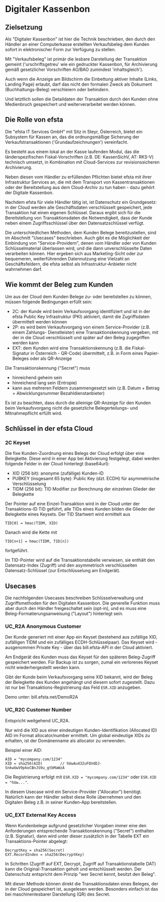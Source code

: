 # Digitaler Kassenbon

## Zielsetzung
Als "Digitaler Kassenbon" ist hier die Technik beschrieben,
den durch den Händler an einer Computerkasse erstellten Verkaufsbeleg dem
Kunden sofort in elektronischer Form zur Verfügung zu stellen.

Mit "Verkaufsbeleg" ist primär die lesbare Darstellung der Transaktion
gemeint ('urschriftsgetreu' wie ein gedruckter Kassenbon, für Archivierung
gemäß gesetzlicher Vorschriften AO/BAO zumindest 'inhaltsgleich').

Auch wenn die Anzeige am Bildschirm die Einbettung aktiver Inhalte
(Links, Landing Page) erlaubt, darf das nicht den formalen Zweck als Dokument
(Buchhaltungs-Beleg) verschleiern oder behindern.

Und letztlich sollen die Detaildaten der Transaktion durch den Kunden ohne
Medienbruch gespeichert und weiterverarbeitet werden können.

## Die Rolle von efsta
Die "efsta IT Services GmbH" mit Sitz in Steyr, Österreich, bietet ein Subsystem
für Kassen an, das die ordnungsmäßige Sicherung der Verkaufstransaktionen
('Grundaufzeichnungen') vereinfacht.

Es besteht aus einem lokal an der Kasse laufenden Modul, das die länderspezifischen
Fiskal-Vorschriften (z.B. DE: KassenSichV, AT: RKS-V) technisch umsetzt, in 
Kombination mit Cloud-Services zur revisionssicheren Archivierung.

Neben diesen vom Händler zu erfüllenden Pflichten bietet efsta mit ihrer
Infrastruktur Services an, die mit dem Transport von Kassentransaktionen oder der
Bereitstellung aus dem Cloud-Archiv zu tun haben - dazu gehört der Digitale Kassenbon.

Nachdem efsta für viele Händler tätig ist, ist Datenschutz ein Grundgesetz:
in der Cloud werden alle Geschäftsdaten verschlüsselt gespeichert,
jede Transaktion hat einen eigenen Schlüssel. Daraus ergibt sich für die
Bereitstellung von Transaktionsdaten die Notwendigkeit, dass der Kunde
neben einem Zugriffsschlüssel über den Datensatzschlüssel verfügt.

Die unterschiedlichen Methoden, dem Kunden Belege bereitzustellen, sind im Abschnitt
"Usecases" beschrieben. Auch gibt es die Möglichkeit der Einbindung von
"Service-Providern", denen vom Händler oder von Kunden Schlüsselmaterial
überlassen wird, und die dann unverschlüsselte Daten verarbeiten können.
Hier ergeben sich aus Marketing-Sicht oder zur bequemeren, weiterführenden
Datennutzung eine Vielzahl an Geschäftsfeldern, die efsta selbst als
Infrastruktur-Anbieter nicht wahrnehmen darf.

## Wie kommt der Beleg zum Kunden
Um aus der Cloud dem Kunden Belege zu- oder bereitstellen zu können, müssen 
folgende Bedingungen erfüllt sein:

* 2C: der Kunde wird beim Verkaufsvorgang identifiziert und ist in der efsta Public
Key Infrastruktur (PKI) aktiviert, damit die Zugriffsdaten übermittelt werden
können
* 2P: es wird beim Verkaufsvorgang von einem Service-Provider (z.B. einem Zahlungs-
Dienstleister) eine Transaktionskennung vergeben, mit der in die Cloud
verschlüsselt und später auf den Beleg zugegriffen werden kann
* EXT: dem Kunden wird eine Transaktionskennung (z.B. die
Fiskal-Signatur in Österreich - QR-Code) übermittelt, z.B. in Form eines
Papier-Beleges oder als QR-Anzeige

Die Transaktionskennung ("Secret") muss
* hinreichend geheim sein
* hinreichend lang sein (Entropie)
* kann aus mehreren Feldern zusammengesetzt sein (z.B. Datum + Betrag + Abwicklungsnummer
Bezahldienstanbieter)

Es ist zu beachten, dass durch die alleinige QR-Anzeige für den Kunden beim
Verkaufsvorgang nicht die gesetzliche Belegerteilungs- und Mitnahmepflicht
erfüllt wird.

## Schlüssel in der efsta Cloud
### 2C Keyset
Die fixe Kunden-Zuordnung eines Belegs der Cloud erfolgt über
eine Belegkette. Diese wird in einer App bei Aktivierung festgelegt, dabei werden
folgende Felder in der Cloud hinterlegt (base64url):
* XID (256 bit): anonyme (zufällige) Kunden-ID
* PUBKEY (insgesamt 65 byte): Public Key (dzt. ECDH) für asymmetrische Verschlüsselung
* TIDM (256 bit): TID Modifier zur Berechnung der einzelnen Glieder der Belegkette

Der Pointer auf eine Einzel-Transaktion wird in der Cloud unter der Transaktions-ID
TID geführt, alle TIDs eines Kunden bilden die Glieder der Belegkette eines Keysets.
Der TID Startwert wird ermittelt aus

    TID[0] = hmac(TIDM, XID)
Danach wird die Kette mit

    TID[n+1] = hmac(TIDM, TID[n])
fortgeführt.

Im TID-Pointer wird auf die Transaktionstabelle verwiesen, sie enthält den
Datensatz-Index (Zugriff) und den asymmetrisch verschlüsselten Datensatz-Schlüssel
(zur Entschlüsselung am Endgerät).


## Usecases
Die nachfolgenden Usecases beschreiben Schlüsselverwaltung und Zugriffsmethoden
für den Digitalen Kassenbon. Die generelle Funktion muss aber durch den
Händler freigeschaltet sein (opt-in), und es muss eine Beleg-Formatierungsanweisung
("Layout") hinterlegt sein.

### UC_R2A Anonymous Customer
Der Kunde generiert mit einer App ein Keyset (bestehend aus zufällige XID, zufälligen TIDM und ein
zufälliges ECDH-Schlüsselpaar). Das Keyset wird - ausgenommen Private Key -
über das bill.efsta-API in der Cloud aktiviert.

Am Endgerät des Kunden muss das Keyset für den späteren Beleg-Zugriff gespeichert
werden. Für Backup ist zu sorgen, zumal ein verlorenes Keyset nicht wiederhergestellt
werden kann.

Gibt der Kunde beim Verkaufsvorgang seine XID bekannt, wird der
Beleg der Belegkette des Kunden angehängt und diesem sofort zugestellt.
Dazu ist nur bei Transaktions-Registrierung das Feld `ESR.XID` anzugeben.

Demo unter: bill.efsta.net/DemoR2A

### UC_R2C Customer Number
Entspricht weitgehend UC_R2A.

Nur wird die XID aus einer eindeutigen Kunden-Identifikation (Allocated ID) AID
im Format allocator/number ermittelt. Um global eindeutige XIDs zu erhalten, ist
der Domänenname als allocator zu verwenden.

Beispiel einer AID:

    AID = "mycompany.com/1234"
    XID = sha256(AID)        // hUwAu432uFQVdDJ-SnkwUwV9pkoCBnJS9u_gtbMaWzA

Die Registrierung erfolgt mit `ESR.XID = "mycompany.com/1234"` oder `ESR.XID = "hUw..."`.

In diesem Usecase wird ein Service-Provider ("Allocator") benötigt. Natürlich
kann der Händler selbst diese Rolle übernehmen und den Digitalen Beleg z.B. in
seiner Kunden-App bereitstellen.

### UC_EXT External Key Access
Wenn Kundenbelege aufgrund gesetzlicher Vorgaben immer eine den Anforderungen
entsprechende Transaktionskennung ("Secret") enthalten (z.B. Signatur), dann
wird unter dieser zusätzlich in der Tabelle EXT ein Transaktions-Pointer abgelegt:

    DecryptKey = sha256(Secret)
    EXT.RecordIndex = sha256(DecryptKey)

In Schritten (Zugriff auf EXT, Decrypt, Zugriff auf Transaktionstabelle DAT) kann
die Original-Transaktion geholt und entschlüsselt werden.
Der Datenschutz entspricht dem Prinzip "wer Secret kennt, besitzt den Beleg".

Mit dieser Methode können direkt die Transaktionsdaten eines Beleges, der in der Cloud
gespeichert ist, ausgelesen werden. Besonders einfach ist das bei maschinenlesbarer
Darstellung (QR) des Secret.
